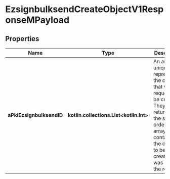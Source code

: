 
# EzsignbulksendCreateObjectV1ResponseMPayload

## Properties
| Name | Type | Description | Notes |
| ------------ | ------------- | ------------- | ------------- |
| **aPkiEzsignbulksendID** | **kotlin.collections.List&lt;kotlin.Int&gt;** | An array of unique IDs representing the object that were requested to be created.  They are returned in the same order as the array containing the objects to be created that was sent in the request. |  |



